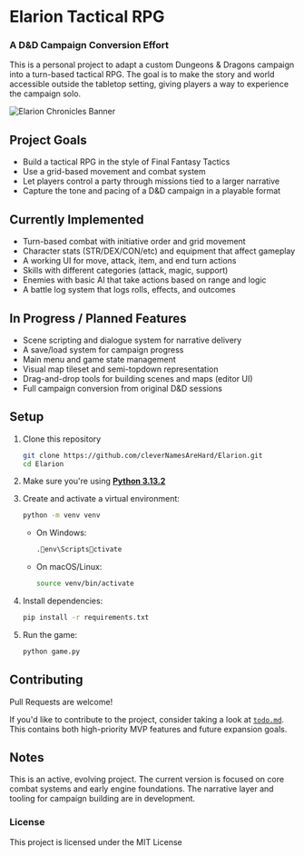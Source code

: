 # Elarion Tactical RPG
### A D&D Campaign Conversion Effort

This is a personal project to adapt a custom Dungeons & Dragons campaign into a turn-based tactical RPG.  The goal is to make the story and world accessible outside the tabletop setting, giving players a way to experience the campaign solo.

![Elarion Chronicles Banner](https://i.imgur.com/htZ7ohK.png)

## Project Goals

- Build a tactical RPG in the style of Final Fantasy Tactics  
- Use a grid-based movement and combat system  
- Let players control a party through missions tied to a larger narrative  
- Capture the tone and pacing of a D&D campaign in a playable format  

## Currently Implemented

- Turn-based combat with initiative order and grid movement  
- Character stats (STR/DEX/CON/etc) and equipment that affect gameplay  
- A working UI for move, attack, item, and end turn actions  
- Skills with different categories (attack, magic, support)  
- Enemies with basic AI that take actions based on range and logic  
- A battle log system that logs rolls, effects, and outcomes  

## In Progress / Planned Features

- Scene scripting and dialogue system for narrative delivery  
- A save/load system for campaign progress  
- Main menu and game state management  
- Visual map tileset and semi-topdown representation  
- Drag-and-drop tools for building scenes and maps (editor UI)  
- Full campaign conversion from original D&D sessions  

## Setup

1. Clone this repository  
    ```bash
    git clone https://github.com/cleverNamesAreHard/Elarion.git
    cd Elarion
    ```

2. Make sure you're using [**Python 3.13.2**](https://www.python.org/downloads/release/python-3132/)

3. Create and activate a virtual environment:  
   ```bash
   python -m venv venv
   ```

   - On Windows:  
     ```bash
     .env\Scriptsctivate
     ```
   - On macOS/Linux:  
     ```bash
     source venv/bin/activate
     ```

4. Install dependencies:  
   ```bash
   pip install -r requirements.txt
   ```

5. Run the game:  
   ```bash
   python game.py
   ```

## Contributing

Pull Requests are welcome!  

If you'd like to contribute to the project, consider taking a look at [`todo.md`](https://github.com/cleverNamesAreHard/Elarion/blob/master/todo.md).  This contains both high-priority MVP features and future expansion goals.  

## Notes

This is an active, evolving project.  The current version is focused on core combat systems and early engine foundations.  The narrative layer and tooling for campaign building are in development.

### License

This project is licensed under the MIT License  
